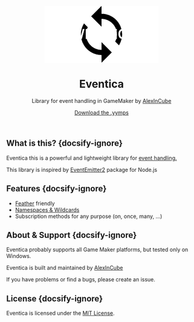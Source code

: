 <p align="center"><img src="../logo.png" style="display:block; margin:auto; width:300px"></p>
<h1 align="center">Eventica</h1>
<p align="center">Library for event handling in GameMaker by <a href="" target="_blank">AlexInCube</a></p>
<p align="center"><a href="https://github.com/AlexInCube/Eventica/releases/">Download the .yymps</a></p>

&nbsp;

## What is this? {docsify-ignore}

Eventica this is a powerful and lightweight library for [event handling.](https://en.wikipedia.org/wiki/Event-driven_programming)

This library is inspired by [EventEmitter2](https://github.com/EventEmitter2/EventEmitter2) package for Node.js

## Features {docsify-ignore}

- [Feather](https://manual.gamemaker.io/monthly/en/index.htm#t=Setting_Up_And_Version_Information%2FIDE_Preferences%2FFeather_Settings.htm) friendly
- [Namespaces & Wildcards](namespaces-and-wildcard)
- Subscription methods for any purpose (on, once, many, ...)

## About & Support {docsify-ignore}

Eventica probably supports all Game Maker platforms, but tested only on Windows.

Eventica is built and maintained by [AlexInCube]()

If you have problems or find a bugs, please create an issue.

## License {docsify-ignore}

Eventica is licensed under the [MIT License](https://github.com/AlexInCube/Eventica/blob/main/LICENSE).